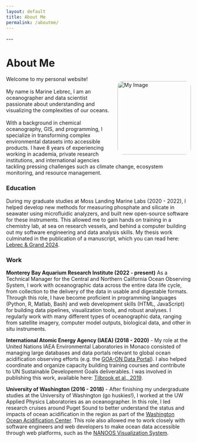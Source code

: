 ```yaml
---
layout: default
title: About Me
permalink: /aboutme/
---
```

<link rel="stylesheet" href="custom.css">
---

# About Me
<p style="float: right; margin-left: 15px;">
    <img src="/images/me.jpeg" alt="My Image" width="200" style="border-radius: 15px;">
    <br>
</p>
Welcome to my personal website! <br><br>
My name is Marine Lebrec, I am an oceanographer and data scientist passionate about understanding and visualizing the complexities of our oceans. <br><br>
With a background in chemical oceanography, GIS, and programming, I specialize in transforming complex environmental datasets into accessible products. I have 8 years of experiencing working in academia, private research institutions, and international agencies tackling pressing challenges such as climate change, ecosystem monitoring, and resource management.

### Education

During my graduate studies at Moss Landing Marine Labs (2020 - 2022), I helped develop new methods for measuring phosphate and silicate in seawater using microfluidic analyzers, and built new open-source software for these instruments. 
This allowed me to gain hands on training in a chemistry lab, at sea on research vessels, and behind a computer building out my software engineering and data analysis skills. My thesis work culminated in the publication of a manuscript, which you can read here: [Lebrec & Grand 2024](https://doi.org/10.3389/fmars.2024.1354780). 

### Work

**Monterey Bay Aquarium Research Institute  (2022 - present)** As a Technical Manager for the Central and Northern California Ocean Observing System, I work with oceanographic data across the entire data life cycle, from collection to the delivery of the data in usable and digestable formats. Through this role, I have become proficient in programming languages (Python, R, Matlab, Bash) and web development skills (HTML, JavaScript) for building data pipelines, visualization tools, and robust analyses. I regularly work with many different types of oceanographic data, ranging from satellite imagery, computer model outputs, biological data, and other in situ instruments.

**International Atomic Energy Agency (IAEA) (2018 - 2020)** - My role at the United Nations IAEA Environmental Laboratories in Monaco consisted of managing large databases and data portals relevant to global ocean acidification observing efforts (e.g. the [GOA-ON Data Portal](https://portal.goa-on.org/Explorer)). I also helped coordinate and organize capacity building training courses and contribute to UN Sustainable Developemnt Goals deliverables. I was involved in publishing this work, available here: [Tilbrook et al., 2019](https://www.frontiersin.org/journals/marine-science/articles/10.3389/fmars.2019.00337/full).

**University of Washington (2016 - 2018)** - After finishing my undergraduate studies at the University of Washington (go huskies!), I worked at the UW Applied Physics Laboratories as an oceanographer. In this role, I led research cruises around Puget Sound to better understand the status and impacts of ocean acidification in the region as part of the [Washington Ocean Acidification Center](https://oceanacidification.uw.edu/). This role also allowed me to work closely with software engineers and web developers to make ocean data accessible through web platforms, such as the [NANOOS Visualization System](https://nvs.nanoos.org/).



